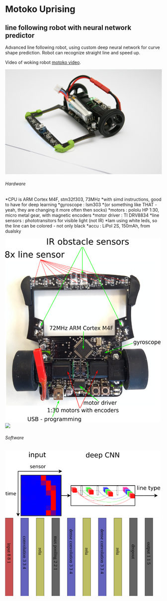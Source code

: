 # Motoko Uprising
## line following robot with neural network predictor

Advanced line following robot, using custom deep neural network for curve shape prediction.
Robot can recognize straight line and speed up.


Video of woking robot [motoko video](https://www.youtube.com/watch?v=E9FJIDowNmU).


<img src="doc/images/robot.jpg" width="800">



###### Hardware

*CPU is ARM Cortex M4F, stm32f303, 73MHz
 *with simd instructions, good to have for deep learning
*gyroscope : lsm303 
 *(or something like THAT - yeah, they are changing it more often then socks)
*motors : pololu HP 1:30, micro metal gear, with magnetic encoders
*motor driver : TI DRV8834
*line sensors : phototransitors for visible light (not IR)
 *Iam using white leds, so the line can be colored - not only black
*accu : LiPol 2S, 150mAh, from dualsky

<img src="doc/diagrams/motoko_uprising_hw.png" width="500">
<img src="doc/diagrams/robot_mount_01.jpg" width="500">



###### Software

<img src="doc/diagrams/line_classification.png" width="500">


<img src="doc/diagrams/line_following_net.png" width="500">

